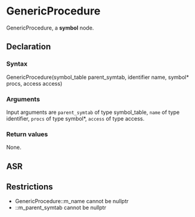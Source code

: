 <!-- This is an automatically generated file. Do not edit it manually. -->

# GenericProcedure

GenericProcedure, a **symbol** node.

## Declaration

### Syntax

GenericProcedure(symbol_table parent_symtab, identifier name, symbol* procs, access access)

### Arguments
Input arguments are `parent_symtab` of type symbol_table, `name` of type identifier, `procs` of type symbol*, `access` of type access.

### Return values

None.

## ASR

<!-- Generate ASR using pickle. -->

## Restrictions

<!-- Generated from asr_verify.cpp. -->
* GenericProcedure::m_name cannot be nullptr
* ::m_parent_symtab cannot be nullptr